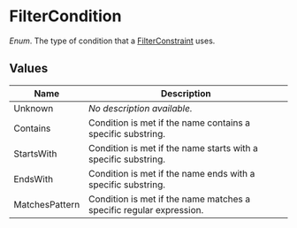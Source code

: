 # FilterCondition

*Enum*. The type of condition that a [FilterConstraint](filterconstraint.md) uses.

## Values

| Name | Description |
|------|-------------|
| Unknown | *No description available.* |
| Contains | Condition is met if the name contains a specific substring. |
| StartsWith | Condition is met if the name starts with a specific substring. |
| EndsWith | Condition is met if the name ends with a specific substring. |
| MatchesPattern | Condition is met if the name matches a specific regular expression. |

